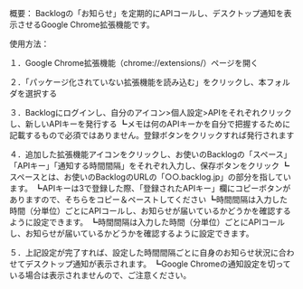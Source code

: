 概要：
Backlogの「お知らせ」を定期的にAPIコールし、デスクトップ通知を表示させるGoogle Chrome拡張機能です。

使用方法：

１．Google Chrome拡張機能（chrome://extensions/）ページを開く

２．「パッケージ化されていない拡張機能を読み込む」をクリックし、本フォルダを選択する

３．Backlogにログインし、自分のアイコン>個人設定>APIをそれぞれクリックし、新しいAPIキーを発行する
    ┗メモは何のAPIキーかを自分で把握するために記載するもので必須ではありません。登録ボタンをクリックすれば発行されます
  
４．追加した拡張機能アイコンをクリックし、お使いのBacklogの「スペース」「APIキー」「通知する時間間隔」をそれぞれ入力し、保存ボタンをクリック
    ┗スペースとは、お使いのBacklogのURLの「○○.backlog.jp」の部分を指しています。
    ┗APIキーは3で登録した際、「登録されたAPIキー」欄にコピーボタンがありますので、そちらをコピー＆ペーストしてください
    ┗時間間隔は入力した時間（分単位）ごとにAPIコールし、お知らせが届いているかどうかを確認するように設定できます。
    ┗時間間隔は入力した時間（分単位）ごとにAPIコールし、お知らせが届いているかどうかを確認するように設定できます。
  
５．上記設定が完了すれば、設定した時間間隔ごとに自身のお知らせ状況に合わせてデスクトップ通知が表示されます。
    ┗Google Chromeの通知設定を切っている場合は表示されませんので、ご注意ください。

